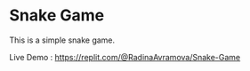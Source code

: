 # Snake Game

This is a simple snake game. 

Live Demo : https://replit.com/@RadinaAvramova/Snake-Game
